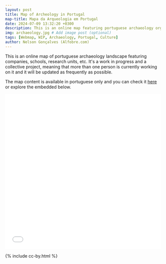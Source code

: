 ```yaml
---
layout: post
title: Map of Archeology in Portugal
map-title: Mapa da Arqueologia em Portugal
date: 2024-07-09 13:32:20 +0300
description: This is an online map featuring portuguese archaeology organizations. # Add post description (optional)
img: archaeology.jpg # Add image post (optional)
tags: [Webmap, WIP, Archaeology, Portugal, Culture]
author: Nelson Gonçalves (Alfobre.com) 
---
```


This is an online map of portuguese archaeology landscape featuring companies, schools, research units, etc. It's a work in progress and a collective project, meaning that more than one person is currently working on it and it will be updated as frequently as possible.


The map content is available in portuguese only and you can check it [here](https://umap.openstreetmap.fr/en/map/mapa-da-arqueologia-em-portugal_1092410) or explore the embedded below.


<iframe width="100%" height="500px" frameborder="0" allowfullscreen allow="geolocation" src="//umap.openstreetmap.fr/en/map/mapa-da-arqueologia-em-portugal_1092410?scaleControl=false&miniMap=false&scrollWheelZoom=true&zoomControl=false&editMode=disabled&moreControl=true&searchControl=null&tilelayersControl=null&embedControl=false&datalayersControl=true&onLoadPanel=undefined&captionBar=false&captionMenus=true&measureControl=false&fullscreenControl=null&editinosmControl=false"></iframe>


{% include cc-by.html %}


